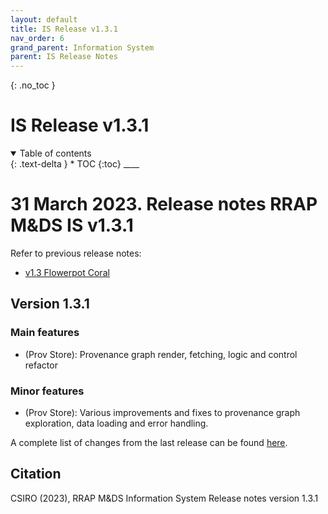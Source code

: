 ```yaml
---
layout: default
title: IS Release v1.3.1
nav_order: 6
grand_parent: Information System
parent: IS Release Notes
---
```


{: .no_toc }

# IS Release v1.3.1

<details  open markdown="block">
  <summary>
    Table of contents
  </summary>
{: .text-delta }
* TOC
{:toc}
____
</details>

# 31 March 2023. Release notes RRAP M&DS IS v1.3.1

Refer to previous release notes:

-   [v1.3 Flowerpot Coral](v1-3)

## Version 1.3.1

### Main features

-   (Prov Store): Provenance graph render, fetching, logic and control refactor

### Minor features

-   (Prov Store): Various improvements and fixes to provenance graph exploration, data loading and error handling.

A complete list of changes from the last release can be found [here](https://github.com/gbrrestoration/rrap-is-proto/compare/v1.3.0...v1.3.1).

## Citation

CSIRO (2023), RRAP M&DS Information System Release notes version 1.3.1
